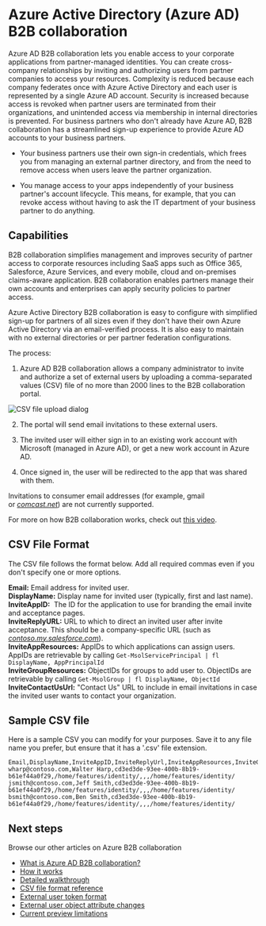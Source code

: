 <properties
   pageTitle="Azure Active Directory business-to-business (B2B) collaboration"
   description="Azure Active Directory B2B collaboration enables business partners to access your corporate applications, with each of their users represented by a single Azure AD account"
   services="active-directory"
   documentationCenter=""
   authors="curtand"
   manager="msStevenPo"
   editor=""/>

<tags
   ms.service="active-directory"
   ms.date="10/27/2015"
   wacn.date=""/>

# Azure Active Directory  (Azure AD) B2B collaboration

Azure AD B2B collaboration lets you enable access to your corporate applications from partner-managed identities. You can create cross-company relationships by inviting and authorizing users from partner companies to access your resources. Complexity is reduced because each company federates once with Azure Active Directory and each user is represented by a single Azure AD account. Security is increased because access is revoked when partner users are terminated from their organizations, and unintended access via membership in internal directories is prevented. For business partners who don't already have Azure AD, B2B collaboration has a streamlined sign-up experience to provide Azure AD accounts to your business partners.

-   Your business partners use their own sign-in credentials, which frees you from managing an external partner directory, and from the need to remove access when users leave the partner organization.

-   You manage access to your apps independently of your business partner's account lifecycle. This means, for example, that you can revoke access without having to ask the IT department of your business partner to do anything.

## Capabilities

B2B collaboration simplifies management and improves security of partner access to corporate resources including SaaS apps such as Office 365, Salesforce, Azure Services, and every mobile, cloud and on-premises claims-aware application. B2B collaboration enables partners manage their own accounts and enterprises can apply security policies to partner access.

Azure Active Directory B2B collaboration is easy to configure with simplified sign-up for partners of all sizes even if they don't have their own Azure Active Directory via an email-verified process. It is also easy to maintain with no external directories or per partner federation configurations.

The process:

1. Azure AD B2B collaboration allows a company administrator to invite and authorize a set of external users by uploading a comma-separated values (CSV) file of no more than 2000 lines to the B2B collaboration portal.

  ![CSV file upload dialog](./media/active-directory-b2b-collaboration-overview/upload-csv.png)

2. The portal will send email invitations to these external users.

3. The invited user will either sign in to an existing work account with Microsoft (managed in Azure AD), or get a new work account in Azure AD.

4. Once signed in, the user will be redirected to the app that was shared with them.

Invitations to consumer email addresses (for example, gmail or [*comcast.net*](http://comcast.net/)) are not currently supported.

For more on how B2B collaboration works, check out [this video](https://channel9.msdn.com/Series/Azure-AD-Identity/AzureADB2B).

## CSV File Format

The CSV file follows the format below. Add all required commas even if you don't specify one or more options.

**Email:** Email address for invited user.<br/>
**DisplayName:** Display name for invited user (typically, first and last name).<br/>
**InviteAppID:**  The ID for the application to use for branding the email invite and acceptance pages.<br/>
**InviteReplyURL:** URL to which to direct an invited user after invite acceptance. This should be a company-specific URL (such as [*contoso.my.salesforce.com*](http://contoso.my.salesforce.com/)).<br/>
**InviteAppResources:** AppIDs to which applications can assign users. AppIDs are retrievable by calling `Get-MsolServicePrincipal | fl DisplayName, AppPrincipalId`<br/>
**InviteGroupResources:** ObjectIDs for groups to add user to. ObjectIDs are retrievable by calling `Get-MsolGroup | fl DisplayName, ObjectId`<br/>
**InviteContactUsUrl:** "Contact Us" URL to include in email invitations in case the invited user wants to contact your organization.<br/>

## Sample CSV file
Here is a sample CSV you can modify for your purposes. Save it to any file name you prefer, but ensure that it has a '.csv' file extension.

```
Email,DisplayName,InviteAppID,InviteReplyUrl,InviteAppResources,InviteGroupResources,InviteContactUsUrl
wharp@contoso.com,Walter Harp,cd3ed3de-93ee-400b-8b19-b61ef44a0f29,/home/features/identity/,,,/home/features/identity/
jsmith@contoso.com,Jeff Smith,cd3ed3de-93ee-400b-8b19-b61ef44a0f29,/home/features/identity/,,,/home/features/identity/
bsmith@contoso.com,Ben Smith,cd3ed3de-93ee-400b-8b19-b61ef44a0f29,/home/features/identity/,,,/home/features/identity/
```
## Next steps
Browse our other articles on Azure B2B collaboration

- [What is Azure AD B2B collaboration?](/documentation/articles/active-directory-b2b-what-is-azure-ad-b2b)
- [How it works](/documentation/articles/active-directory-b2b-how-it-works)
- [Detailed walkthrough](/documentation/articles/active-directory-b2b-detailed-walkthrough)
- [CSV file format reference](/documentation/articles/active-directory-b2b-references-csv-file-format)
- [External user token format](/documentation/articles/active-directory-b2b-references-external-user-token-format)
- [External user object attribute changes](/documentation/articles/active-directory-b2b-references-external-user-object-attribute-changes)
- [Current preview limitations](/documentation/articles/active-directory-b2b-current-preview-limitations)
